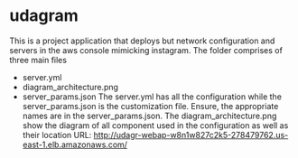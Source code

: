 # udagram

This is a project application that deploys but network configuration and servers in the aws console
mimicking instagram.
The folder comprises of three main files

- server.yml
- diagram_architecture.png
- server_params.json
  The server.yml has all the configuration while the server_params.json is the customization file.
  Ensure, the appropriate names are in the server_params.json.
  The diagram_architecture.png show the diagram of all component used in the configuration as well as
  their location
  URL: http://udagr-webap-w8n1w827c2k5-278479762.us-east-1.elb.amazonaws.com/
